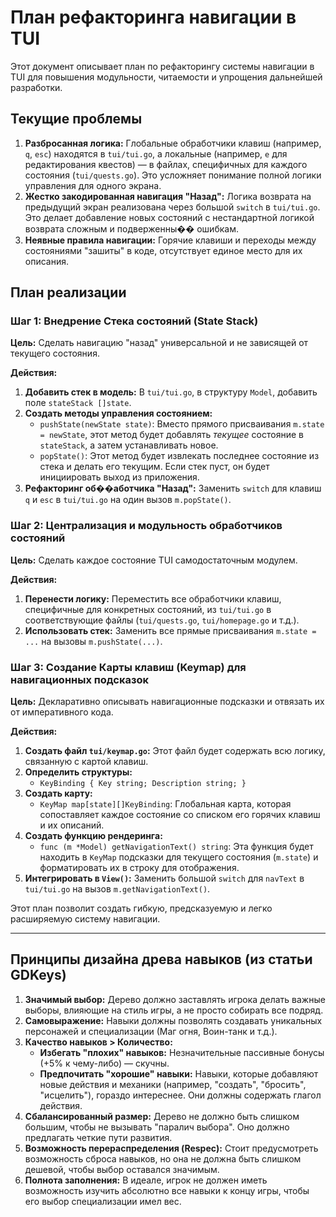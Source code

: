 # План рефакторинга навигации в TUI

Этот документ описывает план по рефакторингу системы навигации в TUI для повышения модульности, читаемости и упрощения дальнейшей разработки.

## Текущие проблемы

1.  **Разбросанная логика:** Глобальные обработчики клавиш (например, `q`, `esc`) находятся в `tui/tui.go`, а локальные (например, `e` для редактирования квестов) — в файлах, специфичных для каждого состояния (`tui/quests.go`). Это усложняет понимание полной логики управления для одного экрана.
2.  **Жестко закодированная навигация "Назад":** Логика возврата на предыдущий экран реализована через большой `switch` в `tui/tui.go`. Это делает добавление новых состояний с нестандартной логикой возврата сложным и подверженны�� ошибкам.
3.  **Неявные правила навигации:** Горячие клавиши и переходы между состояниями "зашиты" в коде, отсутствует единое место для их описания.

## План реализации

### Шаг 1: Внедрение Стека состояний (State Stack)

**Цель:** Сделать навигацию "назад" универсальной и не зависящей от текущего состояния.

**Действия:**

1.  **Добавить стек в модель:** В `tui/tui.go`, в структуру `Model`, добавить поле `stateStack []state`.
2.  **Создать методы управления состоянием:**
    *   `pushState(newState state)`: Вместо прямого присваивания `m.state = newState`, этот метод будет добавлять *текущее* состояние в `stateStack`, а затем устанавливать новое.
    *   `popState()`: Этот метод будет извлекать последнее состояние из стека и делать его текущим. Если стек пуст, он будет инициировать выход из приложения.
3.  **Рефакторинг об��аботчика "Назад":** Заменить `switch` для клавиш `q` и `esc` в `tui/tui.go` на один вызов `m.popState()`.

### Шаг 2: Централизация и модульность обработчиков состояний

**Цель:** Сделать каждое состояние TUI самодостаточным модулем.

**Действия:**

1.  **Перенести логику:** Переместить все обработчики клавиш, специфичные для конкретных состояний, из `tui/tui.go` в соответствующие файлы (`tui/quests.go`, `tui/homepage.go` и т.д.).
2.  **Использовать стек:** Заменить все прямые присваивания `m.state = ...` на вызовы `m.pushState(...)`.

### Шаг 3: Создание Карты клавиш (Keymap) для навигационных подсказок

**Цель:** Декларативно описывать навигационные подсказки и отвязать их от императивного кода.

**Действия:**

1.  **Создать файл `tui/keymap.go`:** Этот файл будет содержать всю логику, связанную с картой клавиш.
2.  **Определить структуры:**
    *   `KeyBinding { Key string; Description string; }`
3.  **Создать карту:**
    *   `KeyMap map[state][]KeyBinding`: Глобальная карта, которая сопоставляет каждое состояние со списком его горячих клавиш и их описаний.
4.  **Создать функцию рендеринга:**
    *   `func (m *Model) getNavigationText() string`: Эта функция будет находить в `KeyMap` подсказки для текущего состояния (`m.state`) и форматировать их в строку для отображения.
5.  **Интегрировать в `View()`:** Заменить большой `switch` для `navText` в `tui/tui.go` на вызов `m.getNavigationText()`.

Этот план позволит создать гибкую, предсказуемую и легко расширяемую систему навигации.

---

## Принципы дизайна древа навыков (из статьи GDKeys)

1.  **Значимый выбор:** Дерево должно заставлять игрока делать важные выборы, влияющие на стиль игры, а не просто собирать все подряд.
2.  **Самовыражение:** Навыки должны позволять создавать уникальных персонажей и специализации (Маг огня, Воин-танк и т.д.).
3.  **Качество навыков > Количество:**
    *   **Избегать "плохих" навыков:** Незначительные пассивные бонусы (+5% к чему-либо) — скучны.
    *   **Предпочитать "хорошие" навыки:** Навыки, которые добавляют новые действия и механики (например, "создать", "бросить", "исцелить"), гораздо интереснее. Они должны содержать глагол действия.
4.  **Сбалансированный размер:** Дерево не должно быть слишком большим, чтобы не вызывать "паралич выбора". Оно должно предлагать четкие пути развития.
5.  **Возможность перераспределения (Respec):** Стоит предусмотреть возможность сброса навыков, но она не должна быть слишком дешевой, чтобы выбор оставался значимым.
6.  **Полнота заполнения:** В идеале, игрок не должен иметь возможность изучить абсолютно все навыки к концу игры, чтобы его выбор специализации имел вес.
